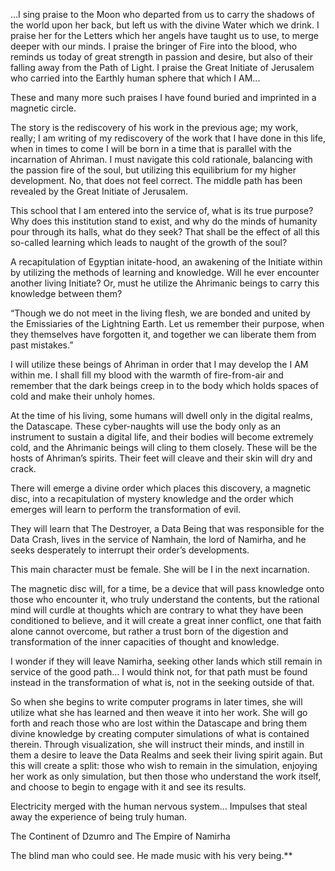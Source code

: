 ...I sing praise to the Moon who departed from us to carry the shadows of the world upon her back, but left us with the divine Water which we drink. I praise her for the Letters which her angels have taught us to use, to merge deeper with our minds. I praise the bringer of Fire into the blood, who reminds us today of great strength in passion and desire, but also of their falling away from the Path of Light. I praise the Great Initiate of Jerusalem who carried into the Earthly human sphere that which I AM...

These and many more such praises I have found buried and imprinted in a magnetic circle.

The story is the rediscovery of his work in the previous age; my work, really; I am writing of my rediscovery of the work that I have done in this life, when in times to come I will be born in a time that is parallel with the incarnation of Ahriman. I must navigate this cold rationale, balancing with the passion fire of the soul, but utilizing this equilibrium for my higher development. No, that does not feel correct. The middle path has been revealed by the Great Initiate of Jerusalem. 

This school that I am entered into the service of, what is its true purpose? Why does this institution stand to exist, and why do the minds of humanity pour through its halls, what do they seek? That shall be the effect of all this so-called learning which leads to naught of the growth of the soul?

A recapitulation of Egyptian initate-hood, an awakening of the Initiate within by utilizing the methods of learning and knowledge. Will he ever encounter another living Initiate? Or, must he utilize the Ahrimanic beings to carry this knowledge between them?

“Though we do not meet in the living flesh, we are bonded and united by the Emissiaries of the Lightning Earth. Let us remember their purpose, when they themselves have forgotten it, and together we can liberate them from past mistakes.”

I will utilize these beings of Ahriman in order that I may develop the I AM within me. I shall fill my blood with the warmth of fire-from-air and remember that the dark beings creep in to the body which holds spaces of cold and make their unholy homes. 

At the time of his living, some humans will dwell only in the digital realms, the Datascape. These cyber-naughts will use the body only as an instrument to sustain a digital life, and their bodies will become extremely cold, and the Ahrimanic beings will cling to them closely. These will be the hosts of Ahriman’s spirits. Their feet will cleave and their skin will dry and crack. 

There will emerge a divine order which places this discovery, a magnetic disc, into a recapitulation of mystery knowledge and the order which emerges will learn to perform the transformation of evil. 

They will learn that The Destroyer, a Data Being that was responsible for the Data Crash, lives in the service of Namhain, the lord of Namirha, and he seeks desperately to interrupt their order’s developments.

This main character must be female. She will be I in the next incarnation. 

The magnetic disc will, for a time, be a device that will pass knowledge onto those who encounter it, who truly understand the contents, but the rational mind will curdle at thoughts which are contrary to what they have been conditioned to believe, and it will create a great inner conflict, one that faith alone cannot overcome, but rather a trust born of the digestion and transformation of the inner capacities of thought and knowledge.

I wonder if they will leave Namirha, seeking other lands which still remain in service of the good path… I would think not, for that path must be found instead in the transformation of what is, not in the seeking outside of that. 

So when she begins to write computer programs in later times, she will utilize what she has learned and then weave it into her work. She will go forth and reach those who are lost within the Datascape and bring them divine knowledge by creating computer simulations of what is contained therein. Through visualization, she will instruct their minds, and instill in them a desire to leave the Data Realms and seek their living spirit again. But this will create a split: those who wish to remain in the simulation, enjoying her work as only simulation, but then those who understand the work itself, and choose to begin to engage with it and see its results. 

Electricity merged with the human nervous system… Impulses that steal away the experience of being truly human. 

The Continent of Dzumro and The Empire of Namirha

The blind man who could see. He made music with his very being.**